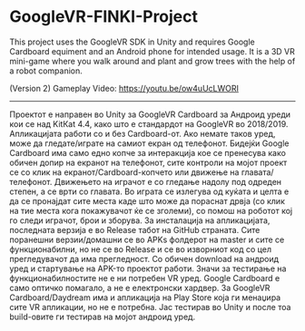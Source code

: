 # GoogleVR-FINKI-Project
This project uses the GoogleVR SDK in Unity and requires Google Cardboard equiment and an Android phone for intended usage. It is a 3D VR mini-game where you walk around and plant and grow trees with the help of a robot companion.

(Version 2) Gameplay Video: https://youtu.be/ow4uUcLWORI
__________________________________________________________________________________________________________________________________________

Проектот е направен во Unity за GoogleVR Cardboard за Андроид уреди кои се над KitКat 4.4, како што е стандардот на GoogleVR во 2018/2019. Апликацијата работи со и без Cardboard-от. Ако немате таков уред, може да гледате/играте на самиот екран од телефонот. Бидејќи Google Cardboard има само едно копче за интеракција кое се пренесува како обичен допир на екранот на телефонот, сите контроли на мојот проект се со клик на екранот/Cardboard-копчето или движење на главата/телефонот. Движењето на играчот е со гледање надолу под одреден степен, а се врти со главата. Во играта се излегува од куќата и целта е да се пронајдат сите места каде што може да пораснат дрвја (со клик на тие места кога покажувачот ќе се зголеми), со помош на роботот кој го следи играчот, брои и зборува.
За инсталација на апликацијата, последната верзија е во Release табот на GitHub страната. Сите поранешни верзии/домашни се во APKs фолдерот на master и сите се функционабилни, но не се во Release и се во изворниот код со цел прегледувачот да има прегледност. Со обичен download на андроид уред и стартување на APK-то проектот работи. Значи за тестирање на функционабилностите не е ни потребен VR уред. Google Cardboard е само оптичко помагало, а не е електронски хардвер. За GoogleVR Cardboard/Daydream има и апликација на Play Store која ги менаџира сите VR апликации, но не е потребна. Јас тестирав во Unity и после тоа build-овите ги тестирав на мојот андроид уред.
